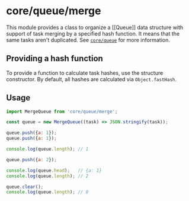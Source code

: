 # core/queue/merge

This module provides a class to organize a [[Queue]] data structure with support of task merging by a specified hash function.
It means that the same tasks aren't duplicated. See [`core/queue`](src_core_queue.html) for more information.

## Providing a hash function

To provide a function to calculate task hashes, use the structure constructor.
By default, all hashes are calculated via `Object.fastHash`.

## Usage

```js
import MergeQueue from 'core/queue/merge';

const queue = new MergeQueue((task) => JSON.stringify(task));

queue.push({a: 1});
queue.push({a: 1});

console.log(queue.length); // 1

queue.push({a: 2});

console.log(queue.head);   // {a: 1}
console.log(queue.length); // 2

queue.clear();
console.log(queue.length); // 0
```
